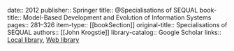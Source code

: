date:: 2012
publisher:: Springer
title:: @Specialisations of SEQUAL
book-title:: Model-Based Development and Evolution of Information Systems
pages:: 281–326
item-type:: [[bookSection]]
original-title:: Specialisations of SEQUAL
authors:: [[John Krogstie]]
library-catalog:: Google Scholar
links:: [Local library](zotero://select/library/items/JBWEGQLJ), [Web library](https://www.zotero.org/users/6520516/items/JBWEGQLJ)
